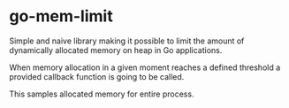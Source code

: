 # go-mem-limit

Simple and naive library making it possible to limit the amount of dynamically
allocated memory on heap in Go applications.

When memory allocation in a given moment reaches a defined threshold a provided
callback function is going to be called.

This samples allocated memory for entire process.
